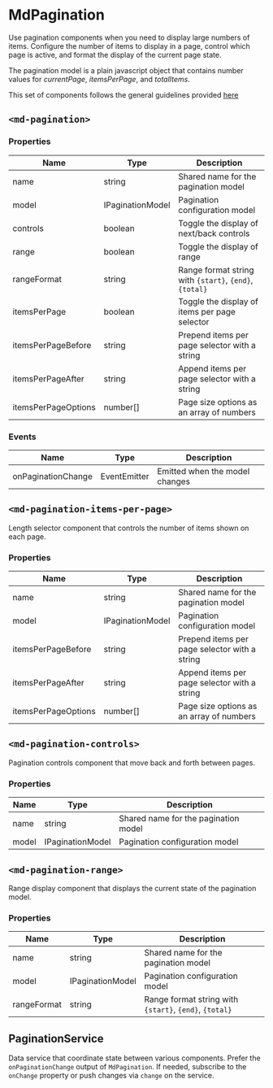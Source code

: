 # MdPagination
Use pagination components when you need to display large numbers of items. Configure the number of items to display
in a page, control which page is active, and format the display of the current page state.

The pagination model is a plain javascript object that contains number values for *currentPage*, *itemsPerPage*, and *totalItems*.

This set of components follows the general guidelines provided [here](http://www.google.com/design/spec/components/data-tables.html#data-tables-interaction)

## `<md-pagination>`

### Properties
| Name | Type | Description |
| --- | --- | --- |
| name | string | Shared name for the pagination model |
| model | IPaginationModel | Pagination configuration model |
| controls | boolean | Toggle the display of next/back controls |
| range | boolean | Toggle the display of range |
| rangeFormat | string | Range format string with `{start}`, `{end}`, `{total}` |
| itemsPerPage | boolean | Toggle the display of items per page selector |
| itemsPerPageBefore | string | Prepend items per page selector with a string |
| itemsPerPageAfter | string | Append items per page selector with a string |
| itemsPerPageOptions | number[] | Page size options as an array of numbers |
           
### Events
| Name | Type | Description |
| --- | --- | --- |
| onPaginationChange | EventEmitter<IPaginationChange> | Emitted when the model changes |



## `<md-pagination-items-per-page>`

Length selector component that controls the number of items shown on each page.

### Properties
| Name | Type | Description |
| --- | --- | --- |
| name | string | Shared name for the pagination model |
| model | IPaginationModel | Pagination configuration model |
| itemsPerPageBefore | string | Prepend items per page selector with a string |
| itemsPerPageAfter | string | Append items per page selector with a string |
| itemsPerPageOptions | number[] | Page size options as an array of numbers |


## `<md-pagination-controls>`

Pagination controls component that move back and forth between pages.

### Properties
| Name | Type | Description |
| --- | --- | --- |
| name | string | Shared name for the pagination model |
| model | IPaginationModel | Pagination configuration model |


## `<md-pagination-range>`

Range display component that displays the current state of the pagination model.

### Properties
| Name | Type | Description |
| --- | --- | --- |
| name | string | Shared name for the pagination model |
| model | IPaginationModel | Pagination configuration model |
| rangeFormat | string | Range format string with `{start}`, `{end}`, `{total}` |

## PaginationService

Data service that coordinate state between various components. Prefer the `onPaginationChange` output of `MdPagination`. 
If needed, subscribe to the `onChange` property or push changes via `change` on the service. 
